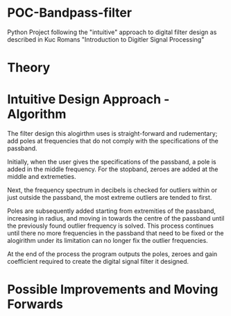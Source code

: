 # POC-Bandpass-filter
Python Project following the "intuitive" approach to digital filter design as described in Kuc Romans "Introduction to Digitler Signal Processing" 

# Theory 

# Intuitive Design Approach - Algorithm
The filter design this alogirthm uses is straight-forward and rudementary; add poles at frequencies that do not comply with the specifications of the passband. 

Initially, when the user gives the specifications of the passband, a pole is added in the middle frequency. For the stopband, zeroes are added at the middle and extremeties. 

Next, the frequency spectrum in decibels is checked for outliers within or just outside the passband, the most extreme outliers are tended to first. 

Poles are subsequently added starting from extremities of the passband, increasing in radius, and moving in towards the centre of the passband until the previously found outlier frequency is solved. This process continues until there no more frequencies in the passband that need to be fixed or the alogirithm under its limitation can no longer fix the outlier frequencies.

At the end of the process the program outputs the poles, zeroes and gain coefficient required to create the digital signal filter it designed. 

# Possible Improvements and Moving Forwards
